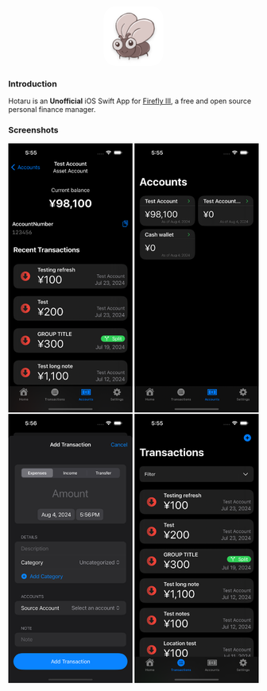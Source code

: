 <div align="center">
    <p></p>
  <img alt="logo" src=".github/img/logo.png" height=120 style="border-radius: 20%;" />
</div>

### Introduction

Hotaru is an **Unofficial** iOS Swift App for [Firefly III](https://github.com/firefly-iii/firefly-iii), a free and open source personal finance manager.

### Screenshots

<img src=".github/img/account_detail.png" width="250" /> <img src=".github/img/accounts.png" width="250" />
<img src=".github/img/add_transaction.png" width="250" /> <img src=".github/img/transactions.png" width="250" />
